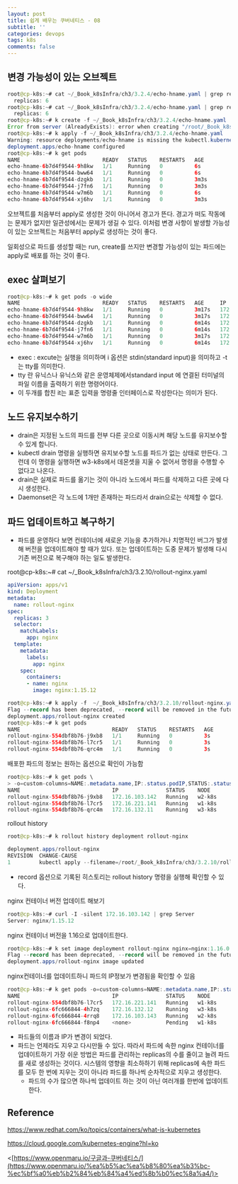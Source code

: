 ```yaml
---
layout: post
title: 쉽게 배우는 쿠버네티스 - 08
subtitle: ''
categories: devops
tags: k8s
comments: false
---
```


## 변경 가능성이 있는 오브젝트

```java
root@cp-k8s:~# cat ~/_Book_k8sInfra/ch3/3.2.4/echo-hname.yaml | grep replicas
  replicas: 6
root@cp-k8s:~# cat ~/_Book_k8sInfra/ch3/3.2.4/echo-hname.yaml | grep replicas
  replicas: 6
root@cp-k8s:~# k create -f ~/_Book_k8sInfra/ch3/3.2.4/echo-hname.yaml 
Error from server (AlreadyExists): error when creating "/root/_Book_k8sInfra/ch3/3.2.4/echo-hname.yaml": deployments.apps "echo-hname" already exists
root@cp-k8s:~# k apply -f ~/_Book_k8sInfra/ch3/3.2.4/echo-hname.yaml 
Warning: resource deployments/echo-hname is missing the kubectl.kubernetes.io/last-applied-configuration annotation which is required by kubectl apply. kubectl apply should only be used on resources created declaratively by either kubectl create --save-config or kubectl apply. The missing annotation will be patched automatically.
deployment.apps/echo-hname configured
root@cp-k8s:~# k get pods
NAME                          READY   STATUS    RESTARTS   AGE
echo-hname-6b7d4f9544-9h8kw   1/1     Running   0          6s
echo-hname-6b7d4f9544-bww64   1/1     Running   0          6s
echo-hname-6b7d4f9544-dzgkb   1/1     Running   0          3m3s
echo-hname-6b7d4f9544-j7fn6   1/1     Running   0          3m3s
echo-hname-6b7d4f9544-w7m6b   1/1     Running   0          6s
echo-hname-6b7d4f9544-xj6hv   1/1     Running   0          3m3s
```

오브젝트를 처음부터 apply로 생성한 것이 아니어서 경고가 뜬다. 경고가 떠도 작동에는 문제가 없지만 일관성에서는 문제가 생길 수 있다. 이처럼 변경 사항이 발생할 가능성이 있는 오브젝트는 처음부터 apply로 생성하는 것이 좋다.

일회성으로 파드를 생성할 때는 run, create를 쓰지만 변경할 가능성이 있는 파드에는 apply로 배포를 하는 것이 좋다.

## exec 살펴보기

```java
root@cp-k8s:~# k get pods -o wide
NAME                          READY   STATUS    RESTARTS   AGE     IP               NODE     NOMINATED NODE   READINESS GATES
echo-hname-6b7d4f9544-9h8kw   1/1     Running   0          3m17s   172.16.132.5     w3-k8s   <none>           <none>
echo-hname-6b7d4f9544-bww64   1/1     Running   0          3m17s   172.16.221.133   w1-k8s   <none>           <none>
echo-hname-6b7d4f9544-dzgkb   1/1     Running   0          6m14s   172.16.103.132   w2-k8s   <none>           <none>
echo-hname-6b7d4f9544-j7fn6   1/1     Running   0          6m14s   172.16.221.132   w1-k8s   <none>           <none>
echo-hname-6b7d4f9544-w7m6b   1/1     Running   0          3m17s   172.16.103.133   w2-k8s   <none>           <none>
echo-hname-6b7d4f9544-xj6hv   1/1     Running   0          6m14s   172.16.132.4     w3-k8s   <none>           <none>
```

- exec : excute는 실행을 의미하며 i 옵션은 stdin(standard input)을 의미하고 -t는 tty를 의미한다.
- tty 란 유닉스나 유닉스와 같은 운영체제에서standard input 에 연결된 터미널의 파일 이름을 출력하기 위한 명령어이다.
- 이 두개를 합친 it는 표준 입력을 명령줄 인터페이스로 작성한다는 의미가 된다.

## 노드 유지보수하기

- drain은 지정된 노드의 파드를 전부 다른 곳으로 이동시켜 해당 노드를 유지보수할 수 있게 합니다.
- kubectl drain 명령을 실행하면 유지보수할 노드를 파드가 없는 상태로 만든다. 그런데 이 명령을 실행하면 w3-k8s에서 데몬셋을 지울 수 없어서 명령을 수행할 수 없다고 나온다.
- drain은 실제로 파드를 옮기는 것이 아니라 노드에서 파드를 삭제하고 다른 곳에 다시 생성한다.
- Daemonset은 각 노드에 1개만 존재하는 파드라서 drain으로는 삭제할 수 없다.

## 파드 업데이트하고 복구하기

- 파드를 운영하다 보면 컨테이너에 새로운 기능을 추가하거나 치명적인 버그가 발생해 버전을 업데이트해야 할 때가 있다. 또는 업데이트하는 도중 문제가 발생해 다시 기존 버전으로 복구해야 하는 일도 발생한다.

root@cp-k8s:~# cat ~/_Book_k8sInfra/ch3/3.2.10/rollout-nginx.yaml

```yaml
apiVersion: apps/v1
kind: Deployment
metadata:
  name: rollout-nginx
spec:
  replicas: 3
  selector:
    matchLabels:
      app: nginx
  template:
    metadata:
      labels:
        app: nginx
    spec:
      containers:
      - name: nginx
        image: nginx:1.15.12
```

```java
root@cp-k8s:~# k apply -f  ~/_Book_k8sInfra/ch3/3.2.10/rollout-nginx.yaml --record
Flag --record has been deprecated, --record will be removed in the future
deployment.apps/rollout-nginx created
root@cp-k8s:~# k get pods
NAME                             READY   STATUS    RESTARTS   AGE
rollout-nginx-554dbf8b76-j9xb8   1/1     Running   0          3s
rollout-nginx-554dbf8b76-l7cr5   1/1     Running   0          3s
rollout-nginx-554dbf8b76-qrc4m   1/1     Running   0          3s
```

배포한 파드의 정보는 원하는 옵션으로 확인이 가능함

```java
root@cp-k8s:~# k get pods \
> -o=custom-columns=NAME:.metadata.name,IP:.status.podIP,STATUS:.status.phase,NODE:.spec.nodeName
NAME                             IP               STATUS    NODE
rollout-nginx-554dbf8b76-j9xb8   172.16.103.142   Running   w2-k8s
rollout-nginx-554dbf8b76-l7cr5   172.16.221.141   Running   w1-k8s
rollout-nginx-554dbf8b76-qrc4m   172.16.132.11    Running   w3-k8s
```

rollout history

```java
root@cp-k8s:~# k rollout history deployment rollout-nginx 

deployment.apps/rollout-nginx 
REVISION  CHANGE-CAUSE
1         kubectl apply --filename=/root/_Book_k8sInfra/ch3/3.2.10/rollout-nginx.yaml --record=true

```

- record 옵션으로 기록된 히스토리는 rollout history 명령을 실행해 확인할 수 있다.

nginx 컨테이너 버전 업데이트 해보기

```java
root@cp-k8s:~# curl -I -silent 172.16.103.142 | grep Server
Server: nginx/1.15.12

```

nginx 컨테이너 버전을 1.16으로 업데이트한다.

```java
root@cp-k8s:~# k set image deployment rollout-nginx nginx=nginx:1.16.0 --record
Flag --record has been deprecated, --record will be removed in the future
deployment.apps/rollout-nginx image updated
```

nginx컨테이너를 업데이트하니 파드의 IP정보가 변경됨을 확인할 수 있음

```java
root@cp-k8s:~# k get pods -o=custom-columns=NAME:.metadata.name,IP:.status.podIP,STATUS:.status.phase,NODE:.spec.nodeName
NAME                             IP               STATUS    NODE
rollout-nginx-554dbf8b76-l7cr5   172.16.221.141   Running   w1-k8s
rollout-nginx-6fc666844-4h7zq    172.16.132.12    Running   w3-k8s
rollout-nginx-6fc666844-4rrq8    172.16.103.143   Running   w2-k8s
rollout-nginx-6fc666844-f8np4    <none>           Pending   w1-k8s
```

- 파드들의 이름과 IP가 변경이 되었다.
- 파드는 언제라도 지우고 다시만들 수 있다. 따라서 파드에 속한 nginx 컨테이너를 업데이트하기 가장 쉬운 방법은 파드를 관리하는 replicas의 수를 줄이고 늘려 파드를 새로 생성하는 것이다. 시스템의 영향을 최소하하기 위해 replicas에 속한 파드를 모두 한 번에 지우는 것이 아니라 파드를 하나씩 순차적으로 지우고 생성한다.
    - 파드의 수가 많으면 하나씩 업데이트 하는 것이 아닌 여러개를 한번에 업데이트 한다.

## Reference

<https://www.redhat.com/ko/topics/containers/what-is-kubernetes>

<https://cloud.google.com/kubernetes-engine?hl=ko>

<[https://www.openmaru.io/구글과-쿠버네티스/](https://www.openmaru.io/%ea%b5%ac%ea%b8%80%ea%b3%bc-%ec%bf%a0%eb%b2%84%eb%84%a4%ed%8b%b0%ec%8a%a4/)>